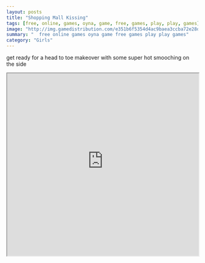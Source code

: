 ```yaml
---
layout: posts
title: "Shopping Mall Kissing"
tags: [free, online, games, oyna, game, free, games, play, play, games]
image: "http://img.gamedistribution.com/e351b6f5354d4ac9baea3ccba72e28d6.jpg"
summary: "  free online games oyna game free games play play games"
category: "Girls"
---
```


get ready for a head to toe makeover with some super hot smooching on the side

<iframe width="100%" height="480px;" src="http://flash.gamedistribution.com?game=e351b6f5354d4ac9baea3ccba72e28d6"></iframe>